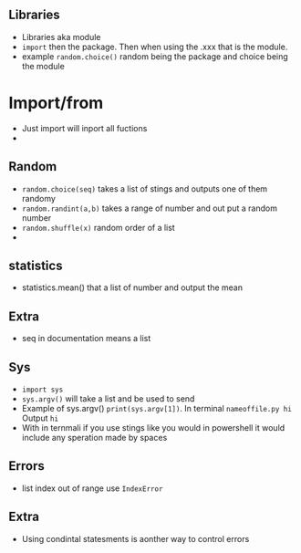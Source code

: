 ## Libraries
* Libraries aka module
* ```import``` then the package. Then when using the .xxx that is the module.
* example ```random.choice()``` random being the package and choice being the module

# Import/from
* Just import will inport all fuctions
* 

## Random 
* ```random.choice(seq)``` takes a list of stings and outputs one of them randomy
* ```random.randint(a,b)``` takes a range of number and out put a random number
* ```random.shuffle(x)``` random order of a list 
* 

## statistics
* statistics.mean() that a list of number and output the mean

## Extra 
* seq in documentation means a list 

## Sys
* ```import sys```
* ```sys.argv()``` will take a list and be used to send
* Example of sys.argv() ```print(sys.argv[1])```. In terminal ```nameoffile.py hi``` Output ```hi```
* With in ternmali if you use stings like you would in powershell it would include any speration made by spaces 


## Errors 
* list index out of range use ```IndexError```

## Extra
* Using condintal statesments is aonther way to control errors 
